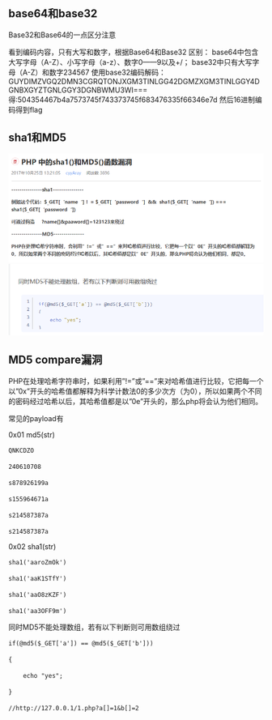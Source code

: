 ## base64和base32

Base32和Base64的一点区分注意

看到编码内容，只有大写和数字，根据Base64和Base32 区别：
base64中包含大写字母（A-Z）、小写字母（a-z）、数字0——9以及+/；
base32中只有大写字母（A-Z）和数字234567
使用base32编码解码：
GUYDIMZVGQ2DMN3CGRQTONJXGM3TINLGG42DGMZXGM3TINLGGY4DGNBXGYZTGNLGGY3DGNBWMU3WI===
得:504354467b4a7573745f743373745f683476335f66346e7d
然后16进制编码得到flag



## sha1和MD5
![](https://raw.githubusercontent.com/MrKing00/imagine/master/img20190728133015.png)
![](https://raw.githubusercontent.com/MrKing00/imagine/master/img20190728133212.png)


## MD5 compare漏洞

PHP在处理哈希字符串时，如果利用”!=”或”==”来对哈希值进行比较，它把每一个以”0x”开头的哈希值都解释为科学计数法0的多少次方（为0），所以如果两个不同的密码经过哈希以后，其哈希值都是以”0e”开头的，那么php将会认为他们相同。

常见的payload有



0x01 md5(str)

    QNKCDZO

    240610708

    s878926199a

    s155964671a

    s214587387a

    s214587387a

0x02 sha1(str)

    sha1('aaroZmOk')  

    sha1('aaK1STfY')

    sha1('aaO8zKZF')

    sha1('aa3OFF9m')



同时MD5不能处理数组，若有以下判断则可用数组绕过


```
if(@md5($_GET['a']) == @md5($_GET['b']))

{

    echo "yes";

}

//http://127.0.0.1/1.php?a[]=1&b[]=2
                                                    
```
